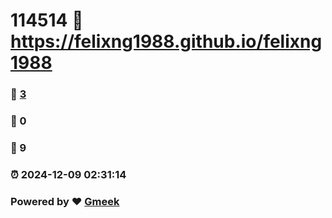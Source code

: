 # 114514 :link: https://felixng1988.github.io/felixng1988 
### :page_facing_up: [3](https://felixng1988.github.io/felixng1988/tag.html) 
### :speech_balloon: 0 
### :hibiscus: 9 
### :alarm_clock: 2024-12-09 02:31:14 
### Powered by :heart: [Gmeek](https://github.com/Meekdai/Gmeek)

